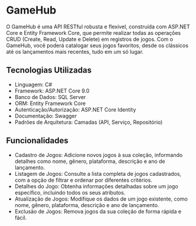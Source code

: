 # GameHub
O GameHub é uma API RESTful robusta e flexível, construída com ASP.NET Core e Entity Framework Core, que permite realizar todas as operações CRUD (Create, Read, Update e Delete) em registros de jogos. Com o GameHub, você poderá catalogar seus jogos favoritos, desde os clássicos até os lançamentos mais recentes, tudo em um só lugar.

## Tecnologias Utilizadas
- Linguagem: C#
- Framework: ASP.NET Core 9.0
- Banco de Dados: SQL Server 
- ORM: Entity Framework Core
- Autenticação/Autorização: ASP.NET Core Identity 
- Documentação: Swagger
- Padrões de Arquitetura: Camadas (API, Serviço, Repositório)

## Funcionalidades
- Cadastro de Jogos: Adicione novos jogos à sua coleção, informando detalhes como nome, gênero, plataforma, descrição e ano de lançamento.
- Listagem de Jogos: Consulte a lista completa de jogos cadastrados, com a opção de filtrar e ordenar por diferentes critérios.
- Detalhes do Jogo: Obtenha informações detalhadas sobre um jogo específico, incluindo todos os seus atributos.
- Atualização de Jogos: Modifique os dados de um jogo existente, como nome, gênero, plataforma, descrição e ano de lançamento.
- Exclusão de Jogos: Remova jogos da sua coleção de forma rápida e fácil.

